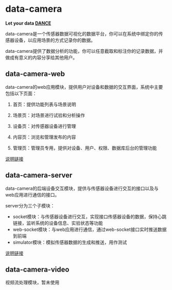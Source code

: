 # data-camera
**Let your data [DANCE](http://47.100.187.24:8080/camera/index)**

data-camera是一个传感器数据可视化的数据平台，你可以在系统中绑定你的传感器设备，以应用场景的方式记录你的数据。

data-camera提供了数据分析的功能，你可以任意截取和标注你的记录数据，并做成有意义的内容分享给其他用户。

## data-camera-web
data-camera的web应用模块，提供用户对设备和数据的交互界面，系统中主要包括以下页面：

1. 首页：提供功能列表与场景说明

2. 场景页：对场景进行试验和分析操作

3. 设备页：对传感器设备进行管理

4. 内容页：浏览和管理发布的内容

5. 管理页：管理员专用，提供对设备、用户、权限、数据库后台的管理功能

[说明链接](https://github.com/SkipToYourSoul/data-camera/blob/master/data-camera-web/README.md)

## data-camera-server
data-camera的后端设备交互模块，提供与传感器设备进行交互的接口以及与web应用进行通信的接口。

server分为三个子模块：

* socket模块：与传感器设备进行交互，实现接口传感器设备的数据，保持心跳链接，监听系统的设备信息、实验状态等功能
* web-socket模块：与web应用进行通信，通过web-socket接口实时推送数据到前端
* simulator模块：模拟传感器数据的生成和推送，用作测试

[说明链接](https://github.com/SkipToYourSoul/data-camera/blob/master/data-camera-server/README.md)

## data-camera-video

视频流处理模块，暂未使用